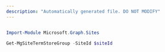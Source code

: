 ```yaml
---
description: "Automatically generated file. DO NOT MODIFY"
---
```


```powershell

Import-Module Microsoft.Graph.Sites

Get-MgSiteTermStoreGroup -SiteId $siteId

```